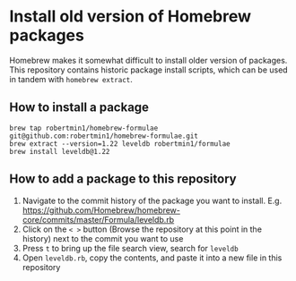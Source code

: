 # Install old version of Homebrew packages

Homebrew makes it somewhat difficult to install older version of packages. This repository contains historic package install scripts, which can be used in tandem with `homebrew extract`.

## How to install a package

```
brew tap robertmin1/homebrew-formulae git@github.com:robertmin1/homebrew-formulae.git
brew extract --version=1.22 leveldb robertmin1/formulae
brew install leveldb@1.22
```

## How to add a package to this repository

1. Navigate to the commit history of the package you want to install. E.g. https://github.com/Homebrew/homebrew-core/commits/master/Formula/leveldb.rb
2. Click on the `< >` button (Browse the repository at this point in the history) next to the commit you want to use
3. Press `t` to bring up the file search view, search for `leveldb`
4. Open `leveldb.rb`, copy the contents, and paste it into a new file in this repository
